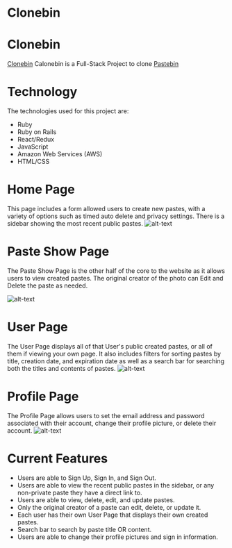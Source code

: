 # Clonebin



# Clonebin

[Clonebin](https://powerful-meadow-58046.herokuapp.com/#/)
Calonebin is a Full-Stack Project to clone [Pastebin](https://www.pastebin.com)

# Technology

The technologies used for this project are: 
  - Ruby
  - Ruby on Rails
  - React/Redux
  - JavaScript
  - Amazon Web Services (AWS)
  - HTML/CSS

# Home Page

This page includes a form allowed users to create new pastes, with a variety of options such as timed auto delete and privacy settings. There is a sidebar showing the most recent public pastes.
![alt-text](https://i.imgur.com/dPqdPQB.png)

# Paste Show Page

The Paste Show Page is the other half of the core to the website as it allows users to view created pastes. The original creator of the photo can Edit and Delete the paste as needed.

![alt-text](https://i.imgur.com/5UdaDNh.png)

# User Page

The User Page displays all of that User's public created pastes, or all of them if viewing your own page. It also includes filters for sorting pastes by title, creation date, and expiration date as well as a search bar for searching both the titles and contents of pastes. 
![alt-text](https://i.imgur.com/9f0tIfN.png)

# Profile Page

The Profile Page allows users to set the email address and password associated with their account, change their profile picture, or delete their account.
![alt-text](https://i.imgur.com/FsrK3bV.png)

# Current Features

- Users are able to Sign Up, Sign In, and Sign Out.
- Users are able to view the recent public pastes in the sidebar, or any non-private paste they have a direct link to.
- Users are able to view, delete, edit, and update pastes.
- Only the original creator of a paste can edit, delete, or update it.
- Each user has their own User Page that displays their own created pastes.
- Search bar to search by paste title OR content. 
- Users are able to change their profile pictures and sign in information.
